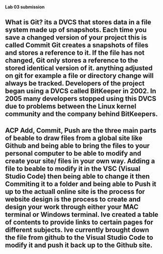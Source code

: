 #### Lab 03 submission
## What is Git? its a DVCS that stores data in a file system made up of snapshots. Each time you save a changed version of your project this is called Commit Git creates a snapshots of files and stores a reference to it. If the file has not changed, Git only stores a reference to the stored identical version of it. anything adjusted on git for example a file or directory change will always be tracked. Developers of the project began using a DVCS called BitKeeper in 2002. In 2005 many developers stopped using this DVCS due to problems between the Linux kernel community and the company behind BitKeepers. 
## ACP Add, Commit, Push are the three main parts of beable to draw files from a global site like Github and being able to bring the files to your personal computer to be able to modify and create your site/ files in your own way. Adding a file to beable to modify it in the VSC (Visual Studio Code) then being able to change it then Commiting it to a folder and being able to Push it up to the actuall online site is the process for website design is the process to create and design your work through either your MAC terminal or Windows terminal. Ive created a table of contents to provide links to certain pages for different subjects. Ive currently brought down the file from github to the Visual Studio Code to modify it and push it back up to the Github site.
